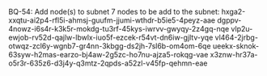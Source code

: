 BQ-54: Add node(s) to subnet 7
nodes to be add to the subnet: 
hxga2-xxqtu-ai2p4-rfl5i-ahmsj-guufm-jjumi-wthdr-b5ie5-4peyz-aae 
dgppv-4nowz-i6s4r-k3k5r-mokdg-tu3rf-45kys-iwrvv-gwyqy-2z4gq-nqe 
vlp2u-ewjob-rv52d-qajlw-lbwlx-iuo5f-ezcek-r54vt-dn6iw-gjltv-yqe 
vl464-2jrbg-otwqz-zcl6y-wgnb7-gr4nn-3kbgg-ds2jh-7sl6b-om4om-6qe 
ueekx-sknok-63syw-h2mas-earzo-bj4aw-2g5zc-ho7nu-ajza5-rokqg-vae 
x3znw-hr37a-o5r3r-635z6-d3j4y-q3mtz-2qpds-a52zl-v45fp-qehmn-eae
